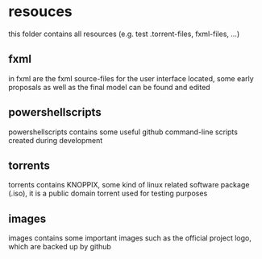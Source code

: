 # resouces
this folder contains all resources (e.g. test .torrent-files, fxml-files, ...)

## fxml
in fxml are the fxml source-files for the user interface located, some early proposals as well as the final model can be found and edited

## powershellscripts
powershellscripts contains some useful github command-line scripts created during development

## torrents
torrents contains KNOPPIX, some kind of linux related software package (.iso), it is a public domain torrent used for testing purposes

## images
images contains some important images such as the official project logo, which are backed up by github
